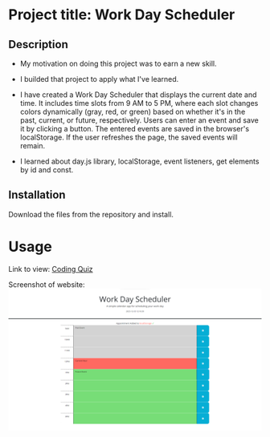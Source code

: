 # Project title: Work Day Scheduler

## Description

- My motivation on doing this project was to earn a new skill.

- I builded that project to apply what I've learned.

- I have created a Work Day Scheduler that displays the current date and time. It includes time slots from 9 AM to 5 PM, where each slot changes colors dynamically (gray, red, or green) based on whether it's in the past, current, or future, respectively. Users can enter an event and save it by clicking a button. The entered events are saved in the browser's localStorage. If the user refreshes the page, the saved events will remain.

- I learned about day.js library, localStorage, event listeners, get elements by id and const.

## Installation

Download the files from the repository and install.

# Usage

Link to view: [Coding Quiz](https://mariamdawood.github.io/Work-Day-Scheduler/)

Screenshot of website:
![Coding Quiz](./assets/images/overview.png)